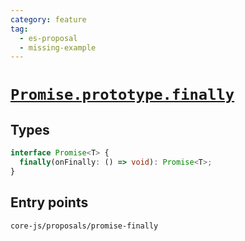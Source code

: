 ```yaml
---
category: feature
tag:
  - es-proposal
  - missing-example
---
```


# [`Promise.prototype.finally`](https://github.com/tc39/proposal-promise-finally)

## Types

```ts
interface Promise<T> {
  finally(onFinally: () => void): Promise<T>;
}
```

## Entry points

```
core-js/proposals/promise-finally
```
